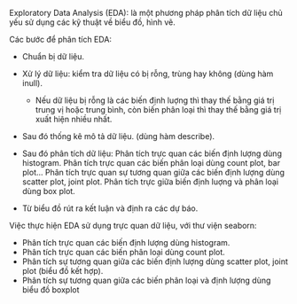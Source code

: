 
  Exploratory Data Analysis (EDA): là một phương pháp phân tích dữ liệu chủ yếu sử dụng các kỹ thuật về biểu đồ, hình vẽ.
  
  Các bước để phân tích EDA:

  - Chuẩn bị dữ liệu.
  - Xử lý dữ liệu: kiểm tra dữ liệu có bị rỗng, trùng hay không (dùng hàm inull).
  
      + Nếu dữ liệu bị rỗng là các biến định luợng thì thay thế bằng giá trị trung vị hoặc trung bình, còn biến phân loại thì thay thế bằng giá trị xuất hiện nhiều nhất.
  - Sau đó thống kê mô tả dữ liệu. (dùng hàm describe).
  - Sau đó phân tích dữ liệu: Phân tích trực quan các biến định lượng dùng histogram. Phân tích trực quan các biến phân loại dùng count plot, bar plot... Phân tích trực quan sự tương quan giữa các biến định lượng dùng scatter plot, joint plot. Phân tích trực giữa biến định luợng và phân loại dùng box plot.
  - Từ biểu đồ rút ra kết luận và định ra các dự báo.

  Việc thực hiện EDA sử dụng trực quan dữ liệu, với thư viện seaborn:

  - Phân tích trực quan các biến định lượng dùng histogram.
  - Phân tích trực quan các biến phân loại dùng count plot.
  - Phân tích sự tương quan giữa các biến định lượng dùng scatter plot, joint plot (biểu đồ kết hợp).
  - Phân tích sự tương quan giữa các biến phân loại và định lượng dùng biểu đồ boxplot
